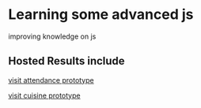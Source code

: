 # Learning some advanced js

improving knowledge on js

## Hosted Results include 

[visit attendance prototype ](http://dbattendance.netlify.app)

[visit cuisine prototype](http://thunderlitecatering.netlify.app)
```

```